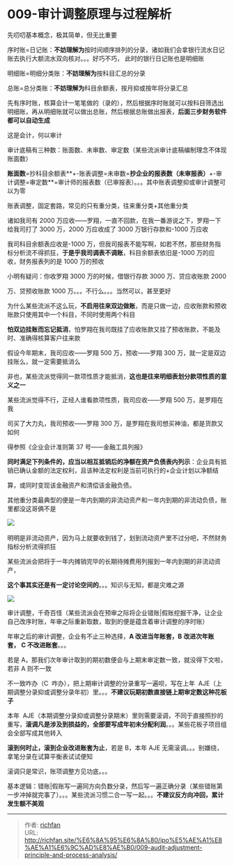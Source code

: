# 009-审计调整原理与过程解析

先叨叨基本概念，极其简单，但无比重要

序时账=日记账：**不妨理解为**按时间顺序排列的分录，诸如我们会拿银行流水日记账去执行大额流水双向核对。。。好巧不巧， 此时的银行日记账也是明细账

明细账=明细分类账：**不妨理解为**按科目汇总的分录

总账=总分类账：**不妨理解为**科目余额表，按月抑或按年将分录汇总

先有序时账，核算会计一笔笔做的（录的），然后根据序时账就可以按科目筛选出明细账，再从明细账就可以做出总账，然后根据总账做出报表，**后面三步财务软件都可以自动生成**

这是会计，何以审计

审计底稿有三种数：账面数、未审数、审定数（某些流派审计底稿编制理念不体现账面数）

**账面数**=抄科目余额表**+-账表调整=未审数=**抄企业的报表数（未审报表）**+-审计调整=审定数**=审计师的报表数（已审报表）。。。其中账表调整抑或审计调整可以为零

账表调整，固定套路，常见的只有重分类，往来重分类+其他重分类

诸如我司有 2000 万应收——罗翔，一直不回款，在我一番游说之下，罗翔一下给我司打了 3000 万，2000 万应收成了 3000 万银行存款和-1000 万应收

我司科目余额表应收是-1000 万，但我司报表不能写啊，如若不然，那些财务指标分析流不得抓狂，**于是乎我司调表不调账**，科目余额表依旧是-1000 万的应收，财务报表列的是 1000 万的预收

小明有疑问：你收罗翔 3000 万的时候，借银行存款 3000 万、贷应收账款 2000

万、贷预收账款 1000 万。。。不行么。。。当然可以，甚至更好

为什么某些流派不这么玩，**不启用往来双边做账**，而是只做一边，应收账款和预收账款只使用其中一个科目，不同时使用两个科目

**怕双边挂账而忘记抵消**，怕罗翔在我司既挂了应收账款又挂了预收账款，不能及时、准确得核算客户往来款

假设今年期末，我司应收——罗翔 500 万，预收——罗翔 300 万，就一定是双边挂账么，就一定需要抵消么

非也，某些流派觉得同一款项性质才能抵消，**这也是往来明细表划分款项性质的意义之一**

某些流派觉得不行，正经人谁看款项性质，我司应收——罗翔 500 万，是罗翔在我

司买了大力丸，我司预收——罗翔 300 万，是罗翔在我司想买神油，都是货款又如何

得参照《企业会计准则第 37 号——金融工具列报》

**同时满足下列条件的，应当以相互抵销后的净额在资产负债表内列示**：企业具有抵销已确认金额的法定权利，且该种法定权利是当前可执行的+企业计划以净额结

算，或同时变现该金融资产和清偿该金融负债。

其他重分类最典型的便是一年内到期的非流动资产和一年内到期的非流动负债，账里都没这哥俩不是

![](https://img.richfan.site/ibank/IPO审计札记/审计调整原理与过程解析_1.webp) 

明明是非流动资产，因为马上就要收到钱了，划到流动资产里不过分吧，不然财务指标分析流得抓狂

某些流派会把将于一年内摊销完毕的长期待摊费用列报到一年内到期的非流动资产，

**这个事其实还是有一定讨论空间的**。。。知识与无知，都是灾难之源

![](https://img.richfan.site/ibank/IPO审计札记/审计调整原理与过程解析_2.webp)

审计调整，千奇百怪（某些流派会在预审之际将企业错账|假账挖掘干净，让企业自己改序时账，年审之际重新取数，取到的便是蕴含着审计调整的序时账）

年审之后的审计调整，企业有不止三种选择，**A 改进当年账套，B** **改进次年账套，** **C 不改进账套**。。。

若是 A，那我们次年审计取到的期初数便会与上期末审定数一致，就没得下文啦，若非 A 则不一致

不一致咋办（C  咋办），把上期审计调整的分录重写一遍呗，写在上年  AJE（上期调整分录抑或调整分录年初）里。。。**不建议玩期初数直接链上期审定数这种花板子**

本年  AJE（本期调整分录抑或调整分录期末）里则需要滚调，不同于直接照抄的重写，**滚调凡是涉及到损益的，全部要写成年初未分配利润**。。。某些花板子项目组会全部写成其他转入

**滚到何时止，滚到企业改进账套为止**，若是 B，本年 AJE 无需滚调。。。别嫌绕，拿笔分录在试算平衡表试试便知

滚调只是常识，账项调整方见功底。。。

基本逻辑：错账|假账写一遍同方向负数分录，然后写一遍正确分录（某些错账第一步冲掉就完事了）。。。某些流派习惯二合一写一起。。。**不建议反方向冲回，累计发生额不美观**

---

> 作者: [richfan](https://richfan.site/)  
> URL: http://richfan.site/%E6%8A%95%E6%8A%80/ipo%E5%AE%A1%E8%AE%A1%E6%9C%AD%E8%AE%B0/009-audit-adjustment-principle-and-process-analysis/  

